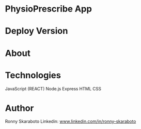 # PhysioPrescribe App

# Deploy Version


# About

# Technologies
JavaScript (REACT)
Node.js
Express
HTML
CSS

# Author
Ronny Skaraboto Linkedin: www.linkedin.com/in/ronny-skaraboto
